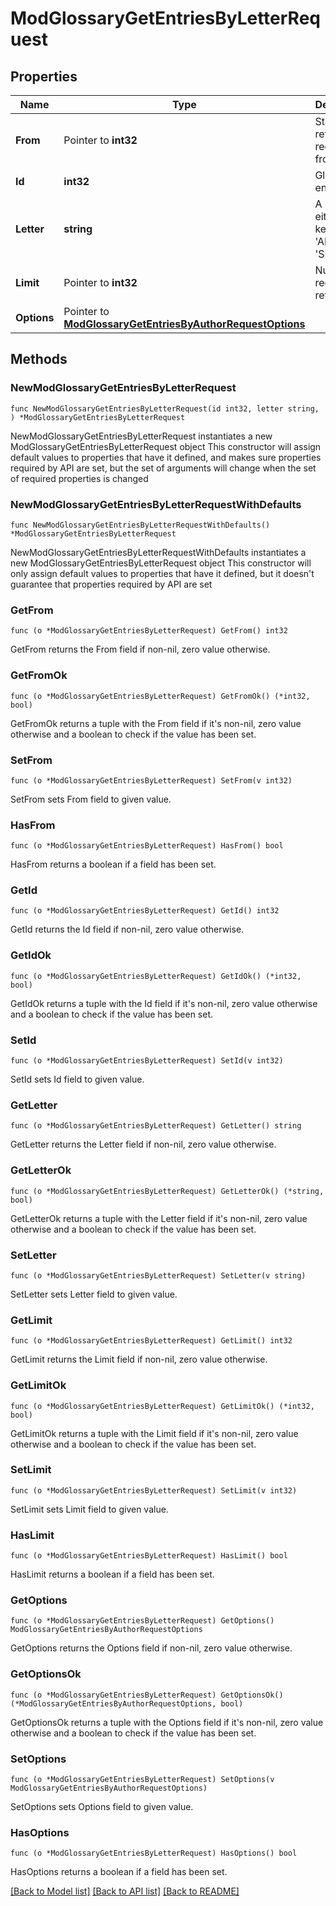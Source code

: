 # ModGlossaryGetEntriesByLetterRequest

## Properties

Name | Type | Description | Notes
------------ | ------------- | ------------- | -------------
**From** | Pointer to **int32** | Start returning records from here | [optional] [default to 0]
**Id** | **int32** | Glossary entry ID | 
**Letter** | **string** | A letter, or either keywords: &#39;ALL&#39; or &#39;SPECIAL&#39;. | [default to "null"]
**Limit** | Pointer to **int32** | Number of records to return | [optional] [default to 20]
**Options** | Pointer to [**ModGlossaryGetEntriesByAuthorRequestOptions**](ModGlossaryGetEntriesByAuthorRequestOptions.md) |  | [optional] 

## Methods

### NewModGlossaryGetEntriesByLetterRequest

`func NewModGlossaryGetEntriesByLetterRequest(id int32, letter string, ) *ModGlossaryGetEntriesByLetterRequest`

NewModGlossaryGetEntriesByLetterRequest instantiates a new ModGlossaryGetEntriesByLetterRequest object
This constructor will assign default values to properties that have it defined,
and makes sure properties required by API are set, but the set of arguments
will change when the set of required properties is changed

### NewModGlossaryGetEntriesByLetterRequestWithDefaults

`func NewModGlossaryGetEntriesByLetterRequestWithDefaults() *ModGlossaryGetEntriesByLetterRequest`

NewModGlossaryGetEntriesByLetterRequestWithDefaults instantiates a new ModGlossaryGetEntriesByLetterRequest object
This constructor will only assign default values to properties that have it defined,
but it doesn't guarantee that properties required by API are set

### GetFrom

`func (o *ModGlossaryGetEntriesByLetterRequest) GetFrom() int32`

GetFrom returns the From field if non-nil, zero value otherwise.

### GetFromOk

`func (o *ModGlossaryGetEntriesByLetterRequest) GetFromOk() (*int32, bool)`

GetFromOk returns a tuple with the From field if it's non-nil, zero value otherwise
and a boolean to check if the value has been set.

### SetFrom

`func (o *ModGlossaryGetEntriesByLetterRequest) SetFrom(v int32)`

SetFrom sets From field to given value.

### HasFrom

`func (o *ModGlossaryGetEntriesByLetterRequest) HasFrom() bool`

HasFrom returns a boolean if a field has been set.

### GetId

`func (o *ModGlossaryGetEntriesByLetterRequest) GetId() int32`

GetId returns the Id field if non-nil, zero value otherwise.

### GetIdOk

`func (o *ModGlossaryGetEntriesByLetterRequest) GetIdOk() (*int32, bool)`

GetIdOk returns a tuple with the Id field if it's non-nil, zero value otherwise
and a boolean to check if the value has been set.

### SetId

`func (o *ModGlossaryGetEntriesByLetterRequest) SetId(v int32)`

SetId sets Id field to given value.


### GetLetter

`func (o *ModGlossaryGetEntriesByLetterRequest) GetLetter() string`

GetLetter returns the Letter field if non-nil, zero value otherwise.

### GetLetterOk

`func (o *ModGlossaryGetEntriesByLetterRequest) GetLetterOk() (*string, bool)`

GetLetterOk returns a tuple with the Letter field if it's non-nil, zero value otherwise
and a boolean to check if the value has been set.

### SetLetter

`func (o *ModGlossaryGetEntriesByLetterRequest) SetLetter(v string)`

SetLetter sets Letter field to given value.


### GetLimit

`func (o *ModGlossaryGetEntriesByLetterRequest) GetLimit() int32`

GetLimit returns the Limit field if non-nil, zero value otherwise.

### GetLimitOk

`func (o *ModGlossaryGetEntriesByLetterRequest) GetLimitOk() (*int32, bool)`

GetLimitOk returns a tuple with the Limit field if it's non-nil, zero value otherwise
and a boolean to check if the value has been set.

### SetLimit

`func (o *ModGlossaryGetEntriesByLetterRequest) SetLimit(v int32)`

SetLimit sets Limit field to given value.

### HasLimit

`func (o *ModGlossaryGetEntriesByLetterRequest) HasLimit() bool`

HasLimit returns a boolean if a field has been set.

### GetOptions

`func (o *ModGlossaryGetEntriesByLetterRequest) GetOptions() ModGlossaryGetEntriesByAuthorRequestOptions`

GetOptions returns the Options field if non-nil, zero value otherwise.

### GetOptionsOk

`func (o *ModGlossaryGetEntriesByLetterRequest) GetOptionsOk() (*ModGlossaryGetEntriesByAuthorRequestOptions, bool)`

GetOptionsOk returns a tuple with the Options field if it's non-nil, zero value otherwise
and a boolean to check if the value has been set.

### SetOptions

`func (o *ModGlossaryGetEntriesByLetterRequest) SetOptions(v ModGlossaryGetEntriesByAuthorRequestOptions)`

SetOptions sets Options field to given value.

### HasOptions

`func (o *ModGlossaryGetEntriesByLetterRequest) HasOptions() bool`

HasOptions returns a boolean if a field has been set.


[[Back to Model list]](../README.md#documentation-for-models) [[Back to API list]](../README.md#documentation-for-api-endpoints) [[Back to README]](../README.md)


